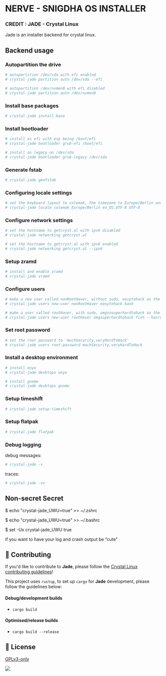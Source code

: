 
# NERVE - SNIGDHA OS INSTALLER
### CREDIT : JADE - Crystal Linux

Jade is an installer backend for crystal linux.

## Backend usage

### Autopartition the drive
```sh
# autopartition /dev/sda with efi enabled
# crystal-jade partition auto /dev/sda --efi

# autopartition /dev/nvmen0 with efi disabled
# crystal-jade partition auto /dev/nvmen0
```

### Install base packages
```sh
# crystal-jade install-base
```

### Install bootloader
```sh
# install as efi with esp being /boot/efi
# crystal-jade bootloader grub-efi /boot/efi

# install as legacy on /dev/sda
# crystal-jade bootloader grub-legacy /dev/sda
```

### Generate fstab
```sh
# crystal-jade genfstab
```

### Configuring locale settings
```sh
# set the keyboard layout to colemak, the timezone to Europe/Berlin and set en_US.UTF-8 as the locale
# crystal-jade locale colemak Europe/Berlin en_US.UTF-8 UTF-8
```

### Configure network settings
```sh
# set the hostname to getcryst.al with ipv6 disabled
# crystal-jade networking getcryst.al 

# set the hostname to getcryst.al with ipv6 enabled
# crystal-jade networking getcryst.al --ipv6
```

### Setup zramd
```sh
# install and enable zramd
# crystal-jade zramd
```

### Configure users
```sh
# make a new user called nonRootHaver, without sudo, easytohack as the password and bash as the default shell
# crystal-jade users new-user nonRootHaver easytohack bash

# make a user called rootHaver, with sudo, omgsosuperhardtohack as the password and fish as the default shell
# crystal-jade users new-user rootHaver omgsuperhardtohack fish --hasroot
```

### Set root password
```sh
# set the root password to 'muchSecurity,veryHardToHack'
# crystal-jade users root-password muchSecurity,veryHardToHack
```

### Install a desktop environment
```sh
# install onyx
# crystal-jade desktops onyx

# install gnome
# crystal-jade desktops gnome
```

### Setup timeshift
```sh
# crystal-jade setup-timeshift
```

### Setup flatpak
```sh
# crystal-jade flatpak
```

### Debug logging

debug messages:
```sh
# crystal-jade -v
```

traces:
```sh
# crystal-jade -vv
```


## Non-secret Secret
$ echo "crystal-jade_UWU=true" >> ~/.zshrc 

$ echo "crystal-jade_UWU=true" >> ~/.bashrc 

$ set -Ux crystal-jade_UWU true 


if you want to have your log and crash output be “cute”

## 🙌 Contributing

If you'd like to contribute to **Jade**, please follow the [Crystal Linux contributing guidelines](https://git.getcryst.al/crystal/info/-/blob/main/CONTRIBUTING.md)!

This project uses `rustup`, to set up `cargo` for **Jade** development, please follow the guidelines below:


#### Debug/development builds

- `cargo build`

#### Optimised/release builds

- `cargo build --release`



## 📜 License

[GPLv3-only](https://choosealicense.com/licenses/gpl-3.0/)

![](https://git.getcryst.al/crystal/misc/branding/-/raw/main/banners/README-banner.png)

